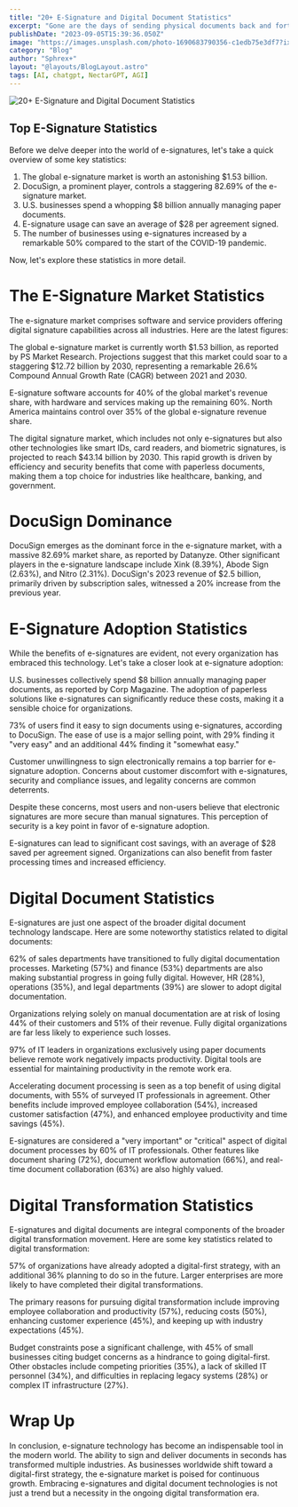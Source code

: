 ```yaml
---
title: "20+ E-Signature and Digital Document Statistics"
excerpt: "Gone are the days of sending physical documents back and forth through the mail to collect signatures. Today, users can sign and return documents in a matter of seconds using e-signatures"
publishDate: "2023-09-05T15:39:36.050Z"
image: "https://images.unsplash.com/photo-1690683790356-c1edb75e3df7?ixlib=rb-4.0.3&ixid=M3wxMjA3fDB8MHxwaG90by1wYWdlfHx8fGVufDB8fHx8fA%3D%3D&auto=format&fit=crop&w=1509&q=80"
category: "Blog"
author: "Sphrex+"
layout: "@layouts/BlogLayout.astro"
tags: [AI, chatgpt, NectarGPT, AGI]
---
```


<p><img src="https://images.unsplash.com/photo-1526374965328-7f61d4dc18c5?ixlib=rb-4.0.3&ixid=M3wxMjA3fDB8MHxwaG90by1wYWdlfHx8fGVufDB8fHx8fA%3D%3D&auto=format&fit=crop&w=1470&q=80" alt="20+ E-Signature and Digital Document Statistics" /></p>

<h2 id="top-e-signature-statistics">Top E-Signature Statistics</h2>
<p>Before we delve deeper into the world of e-signatures, let&#39;s take a quick overview of some key statistics:</p>
<ol>
<li>The global e-signature market is worth an astonishing $1.53 billion.</li>
<li>DocuSign, a prominent player, controls a staggering 82.69% of the e-signature market.</li>
<li>U.S. businesses spend a whopping $8 billion annually managing paper documents.</li>
<li>E-signature usage can save an average of $28 per agreement signed.</li>
<li>The number of businesses using e-signatures increased by a remarkable 50% compared to the start of the COVID-19 pandemic.</li>
</ol>
<p>Now, let&#39;s explore these statistics in more detail.</p>
<h1 id="the-e-signature-market-statistics">The E-Signature Market Statistics</h1>
<p>The e-signature market comprises software and service providers offering digital signature capabilities across all industries. Here are the latest figures:</p>
<p>The global e-signature market is currently worth $1.53 billion, as reported by PS Market Research. Projections suggest that this market could soar to a staggering $12.72 billion by 2030, representing a remarkable 26.6% Compound Annual Growth Rate (CAGR) between 2021 and 2030.</p>
<p>E-signature software accounts for 40% of the global market&#39;s revenue share, with hardware and services making up the remaining 60%. North America maintains control over 35% of the global e-signature revenue share.</p>
<p>The digital signature market, which includes not only e-signatures but also other technologies like smart IDs, card readers, and biometric signatures, is projected to reach $43.14 billion by 2030. This rapid growth is driven by efficiency and security benefits that come with paperless documents, making them a top choice for industries like healthcare, banking, and government.</p>
<h1 id="docusign-dominance">DocuSign Dominance</h1>
<p>DocuSign emerges as the dominant force in the e-signature market, with a massive 82.69% market share, as reported by Datanyze. Other significant players in the e-signature landscape include Xink (8.39%), Abode Sign (2.63%), and Nitro (2.31%). DocuSign&#39;s 2023 revenue of $2.5 billion, primarily driven by subscription sales, witnessed a 20% increase from the previous year.</p>
<h1 id="e-signature-adoption-statistics">E-Signature Adoption Statistics</h1>
<p>While the benefits of e-signatures are evident, not every organization has embraced this technology. Let&#39;s take a closer look at e-signature adoption:</p>
<p>U.S. businesses collectively spend $8 billion annually managing paper documents, as reported by Corp Magazine. The adoption of paperless solutions like e-signatures can significantly reduce these costs, making it a sensible choice for organizations.</p>
<p>73% of users find it easy to sign documents using e-signatures, according to DocuSign. The ease of use is a major selling point, with 29% finding it &quot;very easy&quot; and an additional 44% finding it &quot;somewhat easy.&quot;</p>
<p>Customer unwillingness to sign electronically remains a top barrier for e-signature adoption. Concerns about customer discomfort with e-signatures, security and compliance issues, and legality concerns are common deterrents.</p>
<p>Despite these concerns, most users and non-users believe that electronic signatures are more secure than manual signatures. This perception of security is a key point in favor of e-signature adoption.</p>
<p>E-signatures can lead to significant cost savings, with an average of $28 saved per agreement signed. Organizations can also benefit from faster processing times and increased efficiency.</p>
<h1 id="digital-document-statistics">Digital Document Statistics</h1>
<p>E-signatures are just one aspect of the broader digital document technology landscape. Here are some noteworthy statistics related to digital documents:</p>
<p>62% of sales departments have transitioned to fully digital documentation processes. Marketing (57%) and finance (53%) departments are also making substantial progress in going fully digital. However, HR (28%), operations (35%), and legal departments (39%) are slower to adopt digital documentation.</p>
<p>Organizations relying solely on manual documentation are at risk of losing 44% of their customers and 51% of their revenue. Fully digital organizations are far less likely to experience such losses.</p>
<p>97% of IT leaders in organizations exclusively using paper documents believe remote work negatively impacts productivity. Digital tools are essential for maintaining productivity in the remote work era.</p>
<p>Accelerating document processing is seen as a top benefit of using digital documents, with 55% of surveyed IT professionals in agreement. Other benefits include improved employee collaboration (54%), increased customer satisfaction (47%), and enhanced employee productivity and time savings (45%).</p>
<p>E-signatures are considered a &quot;very important&quot; or &quot;critical&quot; aspect of digital document processes by 60% of IT professionals. Other features like document sharing (72%), document workflow automation (66%), and real-time document collaboration (63%) are also highly valued.</p>
<h1 id="digital-transformation-statistics">Digital Transformation Statistics</h1>
<p>E-signatures and digital documents are integral components of the broader digital transformation movement. Here are some key statistics related to digital transformation:</p>
<p>57% of organizations have already adopted a digital-first strategy, with an additional 36% planning to do so in the future. Larger enterprises are more likely to have completed their digital transformations.</p>
<p>The primary reasons for pursuing digital transformation include improving employee collaboration and productivity (57%), reducing costs (50%), enhancing customer experience (45%), and keeping up with industry expectations (45%).</p>
<p>Budget constraints pose a significant challenge, with 45% of small businesses citing budget concerns as a hindrance to going digital-first. Other obstacles include competing priorities (35%), a lack of skilled IT personnel (34%), and difficulties in replacing legacy systems (28%) or complex IT infrastructure (27%).</p>
<h1 id="wrap-up">Wrap Up</h1>
<p>In conclusion, e-signature technology has become an indispensable tool in the modern world. The ability to sign and deliver documents in seconds has transformed multiple industries. As businesses worldwide shift toward a digital-first strategy, the e-signature market is poised for continuous growth. Embracing e-signatures and digital document technologies is not just a trend but a necessity in the ongoing digital transformation era.</p>
